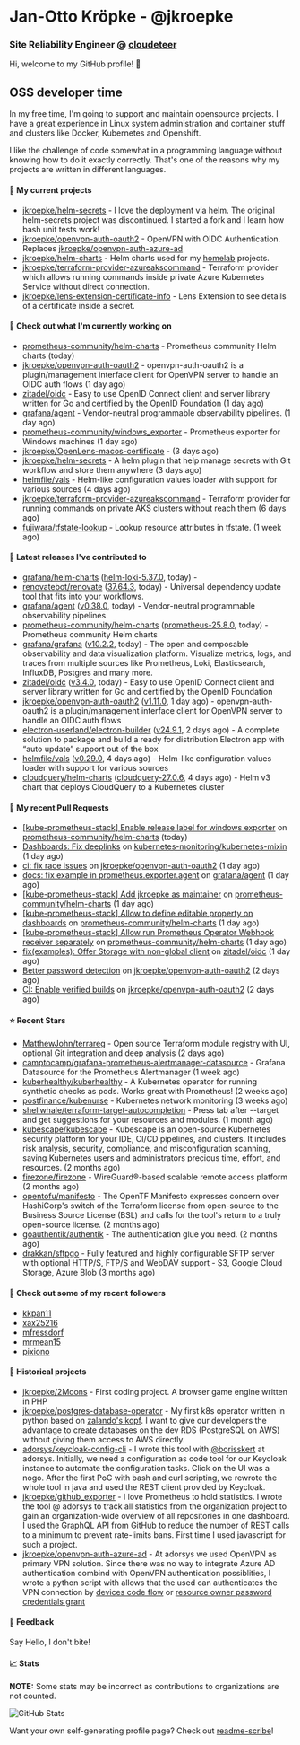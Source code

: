 # Jan-Otto Kröpke - @jkroepke
### Site Reliability Engineer @ [cloudeteer](https://cloudeteer.de/)

Hi, welcome to my GitHub profile! 👋

## OSS developer time
In my free time, I'm going to support and maintain opensource projects. I have a great experience in Linux system administration and container stuff and clusters like Docker, Kubernetes and Openshift.

I like the challenge of code somewhat in a programming language without knowing how to do it exactly correctly. That's one of the reasons why my projects are written in different languages.

#### 🌱 My current projects
- [jkroepke/helm-secrets](https://github.com/jkroepke/helm-secrets) - I love the deployment via helm. The original helm-secrets project was discontinued. I started a fork and I learn how bash unit tests work!
- [jkroepke/openvpn-auth-oauth2](https://github.com/jkroepke/openvpn-auth-oauth2) - OpenVPN with OIDC Authentication. Replaces  [jkroepke/openvpn-auth-azure-ad](https://github.com/jkroepke/openvpn-auth-azure-ad) 
- [jkroepke/helm-charts](https://github.com/jkroepke/helm-charts) - Helm charts used for my [homelab](https://github.com/jkroepke/homelab) projects.
- [jkroepke/terraform-provider-azureakscommand](https://github.com/jkroepke/terraform-provider-azureakscommand) - Terraform provider which allows running commands inside private Azure Kubernetes Service without direct connection.
- [jkroepke/lens-extension-certificate-info](https://github.com/jkroepke/lens-extension-certificate-info) - Lens Extension to see details of a certificate inside a secret.

#### 👷 Check out what I'm currently working on

- [prometheus-community/helm-charts](https://github.com/prometheus-community/helm-charts) - Prometheus community Helm charts (today)
- [jkroepke/openvpn-auth-oauth2](https://github.com/jkroepke/openvpn-auth-oauth2) - openvpn-auth-oauth2 is a plugin/management interface client for OpenVPN server to handle an OIDC auth flows (1 day ago)
- [zitadel/oidc](https://github.com/zitadel/oidc) - Easy to use OpenID Connect client and server library written for Go and certified by the OpenID Foundation (1 day ago)
- [grafana/agent](https://github.com/grafana/agent) - Vendor-neutral programmable observability pipelines. (1 day ago)
- [prometheus-community/windows_exporter](https://github.com/prometheus-community/windows_exporter) - Prometheus exporter for Windows machines (1 day ago)
- [jkroepke/OpenLens-macos-certificate](https://github.com/jkroepke/OpenLens-macos-certificate) -  (3 days ago)
- [jkroepke/helm-secrets](https://github.com/jkroepke/helm-secrets) - A helm plugin that help manage secrets with Git workflow and store them anywhere (3 days ago)
- [helmfile/vals](https://github.com/helmfile/vals) - Helm-like configuration values loader with support for various sources (4 days ago)
- [jkroepke/terraform-provider-azureakscommand](https://github.com/jkroepke/terraform-provider-azureakscommand) - Terraform provider for running commands on private AKS clusters without reach them (6 days ago)
- [fujiwara/tfstate-lookup](https://github.com/fujiwara/tfstate-lookup) - Lookup resource attributes in tfstate. (1 week ago)

#### 🔭 Latest releases I've contributed to

- [grafana/helm-charts](https://github.com/grafana/helm-charts) ([helm-loki-5.37.0](https://github.com/grafana/helm-charts/releases/tag/helm-loki-5.37.0), today) - 
- [renovatebot/renovate](https://github.com/renovatebot/renovate) ([37.64.3](https://github.com/renovatebot/renovate/releases/tag/37.64.3), today) - Universal dependency update tool that fits into your workflows.
- [grafana/agent](https://github.com/grafana/agent) ([v0.38.0](https://github.com/grafana/agent/releases/tag/v0.38.0), today) - Vendor-neutral programmable observability pipelines.
- [prometheus-community/helm-charts](https://github.com/prometheus-community/helm-charts) ([prometheus-25.8.0](https://github.com/prometheus-community/helm-charts/releases/tag/prometheus-25.8.0), today) - Prometheus community Helm charts
- [grafana/grafana](https://github.com/grafana/grafana) ([v10.2.2](https://github.com/grafana/grafana/releases/tag/v10.2.2), today) - The open and composable observability and data visualization platform. Visualize metrics, logs, and traces from multiple sources like Prometheus, Loki, Elasticsearch, InfluxDB, Postgres and many more. 
- [zitadel/oidc](https://github.com/zitadel/oidc) ([v3.4.0](https://github.com/zitadel/oidc/releases/tag/v3.4.0), today) - Easy to use OpenID Connect client and server library written for Go and certified by the OpenID Foundation
- [jkroepke/openvpn-auth-oauth2](https://github.com/jkroepke/openvpn-auth-oauth2) ([v1.11.0](https://github.com/jkroepke/openvpn-auth-oauth2/releases/tag/v1.11.0), 1 day ago) - openvpn-auth-oauth2 is a plugin/management interface client for OpenVPN server to handle an OIDC auth flows
- [electron-userland/electron-builder](https://github.com/electron-userland/electron-builder) ([v24.9.1](https://github.com/electron-userland/electron-builder/releases/tag/v24.9.1), 2 days ago) - A complete solution to package and build a ready for distribution Electron app with “auto update” support out of the box
- [helmfile/vals](https://github.com/helmfile/vals) ([v0.29.0](https://github.com/helmfile/vals/releases/tag/v0.29.0), 4 days ago) - Helm-like configuration values loader with support for various sources
- [cloudquery/helm-charts](https://github.com/cloudquery/helm-charts) ([cloudquery-27.0.6](https://github.com/cloudquery/helm-charts/releases/tag/cloudquery-27.0.6), 4 days ago) - Helm v3 chart that deploys CloudQuery to a Kubernetes cluster

#### 🔨 My recent Pull Requests

- [[kube-prometheus-stack] Enable release label for windows exporter](https://github.com/prometheus-community/helm-charts/pull/4029) on [prometheus-community/helm-charts](https://github.com/prometheus-community/helm-charts) (today)
- [Dashboards: Fix deeplinks](https://github.com/kubernetes-monitoring/kubernetes-mixin/pull/884) on [kubernetes-monitoring/kubernetes-mixin](https://github.com/kubernetes-monitoring/kubernetes-mixin) (1 day ago)
- [ci: fix race issues](https://github.com/jkroepke/openvpn-auth-oauth2/pull/69) on [jkroepke/openvpn-auth-oauth2](https://github.com/jkroepke/openvpn-auth-oauth2) (1 day ago)
- [docs: fix example in  prometheus.exporter.agent](https://github.com/grafana/agent/pull/5816) on [grafana/agent](https://github.com/grafana/agent) (1 day ago)
- [[kube-prometheus-stack] Add jkroepke as maintainer](https://github.com/prometheus-community/helm-charts/pull/4025) on [prometheus-community/helm-charts](https://github.com/prometheus-community/helm-charts) (1 day ago)
- [[kube-prometheus-stack] Allow to define editable property on dashboards](https://github.com/prometheus-community/helm-charts/pull/4024) on [prometheus-community/helm-charts](https://github.com/prometheus-community/helm-charts) (1 day ago)
- [[kube-prometheus-stack] Allow run Prometheus Operator Webhook receiver separately](https://github.com/prometheus-community/helm-charts/pull/4023) on [prometheus-community/helm-charts](https://github.com/prometheus-community/helm-charts) (1 day ago)
- [fix(examples): Offer Storage with non-global client](https://github.com/zitadel/oidc/pull/489) on [zitadel/oidc](https://github.com/zitadel/oidc) (1 day ago)
- [Better password detection](https://github.com/jkroepke/openvpn-auth-oauth2/pull/68) on [jkroepke/openvpn-auth-oauth2](https://github.com/jkroepke/openvpn-auth-oauth2) (2 days ago)
- [CI: Enable verified builds](https://github.com/jkroepke/openvpn-auth-oauth2/pull/67) on [jkroepke/openvpn-auth-oauth2](https://github.com/jkroepke/openvpn-auth-oauth2) (2 days ago)

#### ⭐ Recent Stars

- [MatthewJohn/terrareg](https://github.com/MatthewJohn/terrareg) - Open source Terraform module registry with UI, optional Git integration and deep analysis (2 days ago)
- [camptocamp/grafana-prometheus-alertmanager-datasource](https://github.com/camptocamp/grafana-prometheus-alertmanager-datasource) - Grafana Datasource for the Prometheus Alertmanager (1 week ago)
- [kuberhealthy/kuberhealthy](https://github.com/kuberhealthy/kuberhealthy) - A Kubernetes operator for running synthetic checks as pods. Works great with Prometheus! (2 weeks ago)
- [postfinance/kubenurse](https://github.com/postfinance/kubenurse) - Kubernetes network monitoring (3 weeks ago)
- [shellwhale/terraform-target-autocompletion](https://github.com/shellwhale/terraform-target-autocompletion) - Press tab after --target and get suggestions for your resources and modules. (1 month ago)
- [kubescape/kubescape](https://github.com/kubescape/kubescape) - Kubescape is an open-source Kubernetes security platform for your IDE, CI/CD pipelines, and clusters. It includes risk analysis, security, compliance, and misconfiguration scanning, saving Kubernetes users and administrators precious time, effort, and resources. (2 months ago)
- [firezone/firezone](https://github.com/firezone/firezone) - WireGuard®-based scalable remote access platform (2 months ago)
- [opentofu/manifesto](https://github.com/opentofu/manifesto) - The OpenTF Manifesto expresses concern over HashiCorp&#39;s switch of the Terraform license from open-source to the Business Source License (BSL) and calls for the tool&#39;s return to a truly open-source license. (2 months ago)
- [goauthentik/authentik](https://github.com/goauthentik/authentik) - The authentication glue you need. (2 months ago)
- [drakkan/sftpgo](https://github.com/drakkan/sftpgo) - Fully featured and highly configurable SFTP server with optional HTTP/S, FTP/S and WebDAV support - S3, Google Cloud Storage, Azure Blob (3 months ago)

#### 👯 Check out some of my recent followers

- [kkpan11](https://github.com/kkpan11)
- [xax25216](https://github.com/xax25216)
- [mfressdorf](https://github.com/mfressdorf)
- [mrmean15](https://github.com/mrmean15)
- [pixiono](https://github.com/pixiono)

#### 📜 Historical projects
- [jkroepke/2Moons](https://github.com/jkroepke/2Moons) - First coding project. A browser game engine written in PHP
- [jkroepke/postgres-database-operator](https://github.com/jkroepke/postgres-database-operator) - My first k8s operator written in python based on [zalando's kopf](https://github.com/zalando-incubator/kopf). I want to give our developers the advantage to create databases on the dev RDS (PostgreSQL on AWS) without giving them access to AWS directly.
- [adorsys/keycloak-config-cli](https://github.com/adorsys/keycloak-config-cli) - I wrote this tool with [@borisskert](https://github.com/borisskert) at adorsys. Initially, we need a configuration as code tool for our Keycloak instance to automate the configuration tasks. Click on the UI was a nogo. After the first PoC with bash and curl scripting, we rewrote the whole tool in java and used the REST client provided by Keycloak.
- [jkroepke/github_exporter](https://github.com/jkroepke/github_exporter) - I love Prometheus to hold statistics. I wrote the tool @ adorsys to track all statistics from the organization project to gain an organization-wide overview of all repositories in one dashboard. I used the GraphQL API from GitHub to reduce the number of REST calls to a minimum to prevent rate-limits bans. First time I used javascript for such a project.
- [jkroepke/openvpn-auth-azure-ad](https://github.com/jkroepke/openvpn-auth-azure-ad) - At adorsys we used OpenVPN as primary VPN solution. Since there was no way to integrate Azure AD authentication combind with OpenVPN authentication possiblities, I wrote a python script with allows that the used can authenticates the VPN connection by [devices code flow](https://docs.microsoft.com/en-us/azure/active-directory/develop/v2-oauth2-device-code) or [resource owner password credentials grant](https://docs.microsoft.com/en-us/azure/active-directory/develop/v2-oauth-ropc)

#### 💬 Feedback

Say Hello, I don't bite!

#### 📈 Stats

**NOTE:** Some stats may be incorrect as contributions to organizations
are not counted.

![GitHub Stats](https://github-readme-stats.vercel.app/api?username=jkroepke&count_private=false&theme=tokyonight&show_icons=true)

Want your own self-generating profile page? Check out [readme-scribe](https://github.com/muesli/readme-scribe)!
